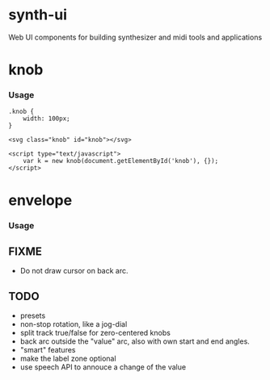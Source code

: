 # synth-ui

Web UI components for building synthesizer and midi tools and applications

# knob

### Usage

    .knob {
        width: 100px;
    }

    <svg class="knob" id="knob"></svg>

    <script type="text/javascript">
        var k = new knob(document.getElementById('knob'), {});        
    </script>

# envelope

### Usage

## FIXME

- Do not draw cursor on back arc.

## TODO

- presets
- non-stop rotation, like a jog-dial
- split track true/false for zero-centered knobs
- back arc outside the "value" arc, also with own start and end angles.
- "smart" features
- make the label zone optional
- use speech API to annouce a change of the value